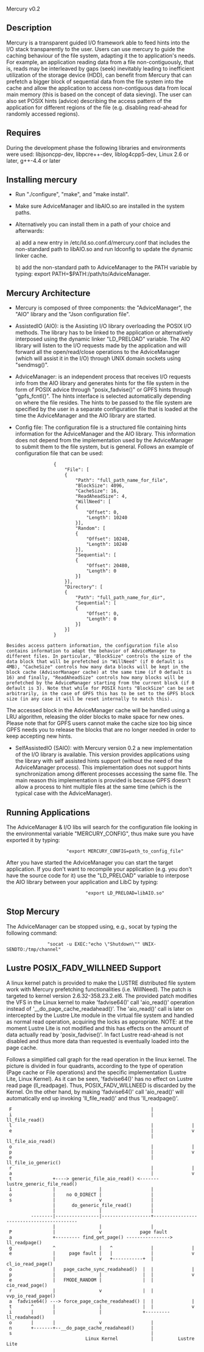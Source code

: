 Mercury v0.2

Description
-----------
Mercury is a transparent guided I/O framework able to feed hints into the I/O stack transparently to the user. Users can use mercury to guide the caching behaviour of the file system, adapting it the to application's needs. For example, an application reading data from a file non-contiguously, that is, reads may be interleaved by gaps (seek) inevitably leading to inefficient utilization of the storage device (HDD), can benefit from Mercury that can prefetch a bigger block of sequential data from the file system into the cache and allow the application to access non-contiguous data from local main memory (this is based on the concept of data sieving). The user can also set POSIX hints (advice) describing the access pattern of the application for different regions of the file (e.g. disabling read-ahead for randomly accessed regions).

Requires
--------
During the development phase the following libraries and environments were used: libjsoncpp-dev, libpcre++-dev, liblog4cpp5-dev, Linux 2.6 or later, g++-4.4 or later

Installing mercury
------------------

   * Run "./configure", "make", and "make install".

   * Make sure AdviceManager and libAIO.so are installed in the system paths.

   * Alternatively you can install them in a path of your choice and afterwards:

      a) add a new entry in /etc/ld.so.conf.d/mercury.conf that includes the non-standard path to libAIO.so and run ldconfig to update the dynamic linker cache.

      b) add the non-standard path to AdviceManager to the PATH variable by typing: export PATH=$PATH:/path/to/AdviceManager.

Mercury Architecture
---------------

   * Mercury is composed of three components: the "AdviceManager", the "AIO" library and the "Json configuration file".

   * AssistedIO (AIO): is the Assisting I/O library overloading the POSIX I/O methods. The library has to be linked to the application or alternatively interposed using the dynamic linker "LD_PRELOAD" variable. The AIO library will listen to the I/O requests made by the application and will forward all the open/read/close operations to the AdviceManager (which will assist it in the I/O) through UNIX domain sockets using "sendmsg()".

   * AdviceManager: is an independent process that receives I/O requests info from the AIO library and generates hints for the file system in the form of POSIX advice through "posix_fadvise()" or GPFS hints through "gpfs_fcntl()". The hints interface is selected automatically depending on where the file resides. The hints to be passed to the file system are specified by the user in a separate configuration file that is loaded at the time the AdviceManager and the AIO library are started.

   * Config file: The configuration file is a structured file containing hints information for the AdviceManager and the AIO library. This information does not depend from the implementation used by the AdviceManager to submit them to the file system, but is general. Follows an example of configuration file that can be used:

                       {
                           "File": [
                           {
                               "Path": "full_path_name_for_file",
                               "BlockSize": 4096,
                               "CacheSize": 16,
                               "ReadAheadSize": 4,
                               "WillNeed": [
                               {
                                   "Offset": 0,
                                   "Length": 10240
                               }],
                               "Random": [
                               {
                                   "Offset": 10240,
                                   "Length": 10240
                               }],
                               "Sequential": [
                               {
                                   "Offset": 20480,
                                   "Length": 0
                               }]
                           }],
                           "Directory": [
                           {
                               "Path": "full_path_name_for_dir",
                               "Sequential": [
                               {
                                   "Offset": 0,
                                   "Length": 0
                               }]
                           }]
                       }

    Besides access pattern information, the configuration file also contains information to adapt the behavior of AdviceManager to different files. In particular, "BlockSize" controls the size of the data block that will be prefetched in "WillNeed" (if 0 default is 4MB), "CacheSize" controls how many data blocks will be kept in the block cache (AdvisorManager cache) at the same time (if 0 default is 16) and finally, "ReadAheadSize" controls how many blocks will be prefetched by the AdviceManager starting from the current block (if 0 default is 3). Note that while for POSIX hints "BlockSize" can be set arbitrarily, in the case of GPFS this has to be set to the GPFS block size (in any case it will be reset internally to match this).
The accessed block in the AdviceManager cache will be handled using a LRU algorithm, releasing the older blocks to make space for new ones. Please note that for GPFS users cannot make the cache size too big since GPFS needs you to release the blocks that are no longer needed in order to keep accepting new hints.

   * SelfAssistedIO (SAIO): with Mercury version 0.2 a new implementation of the I/O library is available. This version provides applications using the library with self assisted hints support (without the need of the AdviceManager process). This implementation does not support hints synchronization among different processes accessing the same file. The main reason this implementation is provided is because GPFS doesn't allow a process to hint multiple files at the same time (which is the typical case with the AdviceManager).

Running Applications
--------------------
The AdviceManager & I/O libs will search for the configuration file looking in the environmental variable "MERCURY_CONFIG", thus make sure you have exported it by typing:

                          "export MERCURY_CONFIG=path_to_config_file"

After you have started the AdviceManager you can start the target application. If you don't want to recompile your application (e.g. you don't have the source code for it) use the "LD_PRELOAD" variable to interpose the AIO library between your application and LibC by typing:

                                 "export LD_PRELOAD=libAIO.so"   

Stop Mercury
------------
The AdviceManager can be stopped using, e.g., socat by typing the following command:

                   "socat -u EXEC:"echo \"Shutdown\"" UNIX-SENDTO:/tmp/channel"

Lustre POSIX_FADV_WILLNEED Support
----------------------------------

A linux kernel patch is provided to make the LUSTRE distributed file system work with Mercury prefetching functionalities (i.e. WillNeed). The patch is targeted to kernel version 2.6.32-358.23.2.el6.
The provided patch modifies the VFS in the Linux kernel to make 'fadvise64()' call 'aio_read()' operation instead of '__do_page_cache_readahead()'. The 'aio_read()' call is later on intercepted by the Lustre Lite module in the virtual file system and handled as normal read operation, acquiring the locks as appropriate.
NOTE: at the moment Lustre Lite is not modified and this has effects on the amount of data actually read by 'posix_fadvise()'. In fact Lustre read-ahead is not disabled and thus more data than requested is eventually loaded into the page cache.

Follows a simplified call graph for the read operation in the linux kernel. The picture is divided in four quadrants, according to the type of operation (Page cache or File operations) and the specific implementation (Lustre Lite, Linux Kernel). As it can be seen, 'fadvise64()' has no effect on Lustre read page (ll_readpage). Thus, POSIX_FADV_WILLNEED is discarded by the Kernel. On the other hand, by making 'fadvise64()' call 'aio_read()' will automatically end up invoking 'll_file_read()' and thus 'll_readpage()'.

     F                                                   |
     i                                                   |        ll_file_read()
     l                                                   |              |
     e                                                   |              v
                                                         |      ll_file_aio_read()
     o                                                   |              |
     p                                                   |              v
     e                                                   |     ll_file_io_generic()
     r                                                   |              |
     a                                                   |              v
     t               +----> generic_file_aio_read() <------- lustre_generic_file_read()
     i               |                |                  |
     o               |    no O_DIRECT |                  |
     s               |                v                  |
                     |      do_generic_file_read()       |
                     |                |                  |
             --------|----------------|------------------+------------------------------------------
                     |                |                  |
     P               |                v              page fault
     a               +--------- find_get_page() ----------------> ll_readpage()
     g               ^                |   ^              |              |
     e               |     page fault |   |              |              v
                     |                v   +-----------+  |      cl_io_read_page()
     o               |   page_cache_sync_readahead()  |  |              |
     p               |                |               |  |              v
     e               |   FMODE_RANDOM |               |  |       cio_read_page()
     r               |                v               |  |      vvp_io_read_page()
     a  fadvise64() ---> force_page_cache_readahead() |  |              |
     t       ^       |                |               |  |              v
     i       |       |                |               +--------- ll_readahead()
     o       |       |                v                  |
     n       +-------+--__do_page_cache_readahead()      |
     s                                                   |
                                 Linux Kernel            |         Lustre Lite 
